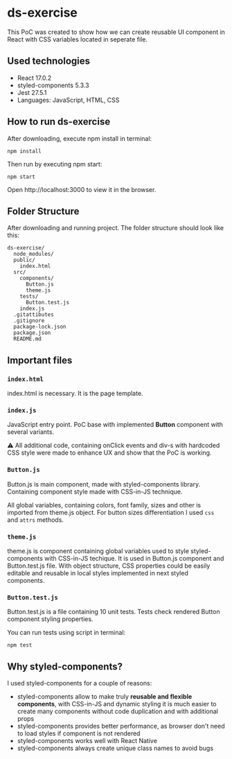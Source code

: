 # ds-exercise

This PoC was created to show how we can create reusable UI component in React with CSS variables located in seperate file.

## Used technologies

- React 17.0.2
- styled-components 5.3.3
- Jest 27.5.1
- Languages: JavaScript, HTML, CSS

## How to run ds-exercise

After downloading, execute npm install in terminal:
```
npm install
```

Then run by executing npm start:
```
npm start
```
Open http://localhost:3000 to view it in the browser.

## Folder Structure

After downloading and running project. The folder structure should look like this:
```
ds-exercise/
  node_modules/
  public/
    index.html
  src/
    components/
      Button.js
      theme.js
    tests/
      Button.test.js
    index.js
  .gitattibutes
  .gitignore
  package-lock.json
  package.json
  README.md
```

## Important files

### `index.html`

index.html is necessary. It is the page template.

### `index.js`

JavaScript entry point. PoC base with implemented **Button** component with several variants. 

⚠️ All additional code, containing onClick events and div-s with hardcoded CSS style were made to enhance UX and show that the PoC is working.

### `Button.js`

Button.js is main component, made with styled-components library. Containing component style made with CSS-in-JS technique. 

All global variables, containing colors, font family, sizes and other is imported from theme.js object. For button sizes differentiation I used ```css``` and ```attrs``` methods.

### `theme.js`

theme.js is component containing global variables used to style styled-components with CSS-in-JS techique. It is used in Button.js component and Button.test.js file. With object structure, CSS properties could be easily editable and reusable in local styles implemented in next styled components.

### `Button.test.js`

Button.test.js is a file containing 10 unit tests. Tests check rendered Button component styling properties.

You can run tests using script in terminal:
```
npm test
```

## Why styled-components?

I used styled-components for a couple of reasons:
- styled-components allow to make truly **reusable and flexible components**, with CSS-in-JS and dynamic styling it is much easier to create many components without code duplication and with additional props
- styled-components provides better performance, as browser don't need to load styles if component is not rendered
- styled-components works well with React Native
- styled-components always create unique class names to avoid bugs
